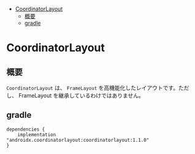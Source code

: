 - [CoordinatorLayout](#coordinatorlayout)
  - [概要](#概要)
  - [gradle](#gradle)


# CoordinatorLayout

## 概要

`CoordinatorLayout` は、 `FrameLayout` を高機能化したレイアウトです。ただし、 FrameLayout を継承しているわけではありません。


## gradle

```
dependencies {
    implementation "androidx.coordinatorlayout:coordinatorlayout:1.1.0"
}
```
